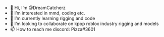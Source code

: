 - 👋 Hi, I’m @DreamCatcherz
- 👀 I’m interested in mmd, coding etc.
- 🌱 I’m currently learning rigging and code
- 💞️ I’m looking to collaborate on kpop roblox industry rigging and models
- 📫 How to reach me discord: Pizza#3601

<!---
DreamCatcherz/DreamCatcherz is a ✨ special ✨ repository because its `README.md` (this file) appears on your GitHub profile.
You can click the Preview link to take a look at your changes.
--->
